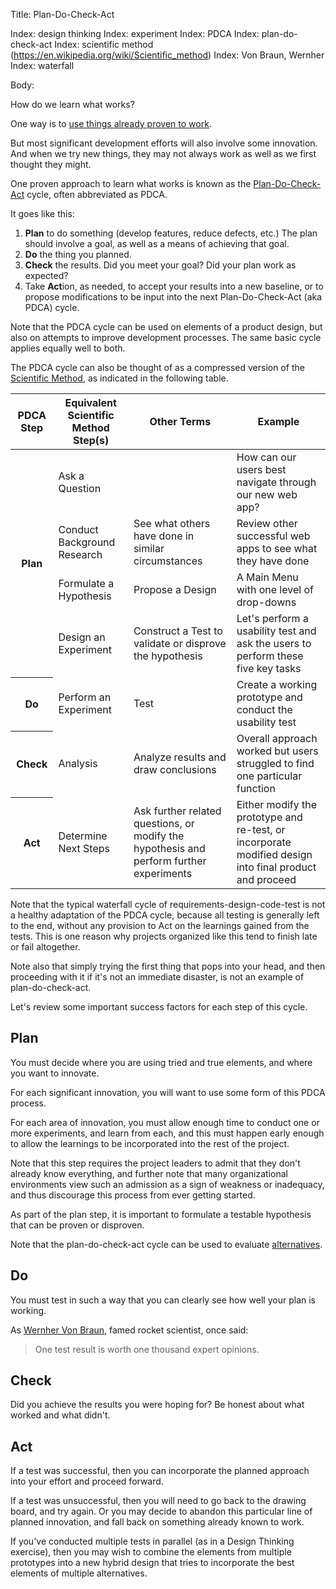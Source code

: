 Title: Plan-Do-Check-Act

Index: design thinking
Index: experiment
Index: PDCA
Index: plan-do-check-act
Index: scientific method (https://en.wikipedia.org/wiki/Scientific_method)
Index: Von Braun, Wernher
Index: waterfall

Body:

How do we learn what works?

One way is to [use things already proven to work][reuse].

But most significant development efforts will also involve some innovation. And when we try new things, they may not always work as well as we first thought they might.

One proven approach to learn what works is known as the <a href="https://en.wikipedia.org/wiki/PDCA" target="ref">Plan-Do-Check-Act</a> cycle, often abbreviated as PDCA.

It goes like this:

1. **Plan** to do something (develop features, reduce defects, etc.) The plan should involve a goal, as well as a means of achieving that goal.
2. **Do** the thing you planned.
3. **Check** the results. Did you meet your goal? Did your plan work as expected?
4. Take **Act**ion, as needed, to accept your results into a new baseline, or to propose modifications to be input into the next Plan-Do-Check-Act (aka PDCA) cycle.

Note that the PDCA cycle can be used on elements of a product design, but also on attempts to improve development processes. The same basic cycle applies equally well to both.

The PDCA cycle can also be thought of as a compressed version of the <a href="https://en.wikipedia.org/wiki/Scientific_method" target="ref">Scientific Method</a>, as indicated in the following table.

<table class="table table-bordered table-condensed table-dense">
	<thead>
	<tr>
		<th>PDCA Step</th>
		<th>Equivalent Scientific Method Step(s)</th>
		<th>Other Terms</th>
		<th>Example</th>
	</tr>
	</thead>
	<tbody>
	<tr>
		<th rowspan="4">Plan</td>
		<td>Ask a Question</td>
		<td>&nbsp;</td>
		<td>How can our users best navigate through our new web app?
	</tr>
	<tr>
		<td>Conduct Background Research</td>
		<td>See what others have done in similar circumstances</td>
		<td>Review other successful web apps to see what they have done</td>
	</tr>
	<tr>
		<td>Formulate a Hypothesis</td>
		<td>Propose a Design</td>
		<td>A Main Menu with one level of drop-downs</td>
	</tr>
	<tr>
		<td>Design an Experiment</td>
		<td>Construct a Test to validate or disprove the hypothesis</td>
		<td>Let's perform a usability test and ask the users to perform these five key tasks</td>
	</tr>
	<tr>
		<th>Do</td>
		<td>Perform an Experiment</td>
		<td>Test</td>
		<td>Create a working prototype and conduct the usability test</td>
	</tr>
	<tr>
		<th>Check</td>
		<td>Analysis</td>
		<td>Analyze results and draw conclusions</td>
		<td>Overall approach worked but users struggled to find one particular function</td>
	</tr>
	<tr>
		<th>Act</th>
		<td>Determine Next Steps</td>
		<td>Ask further related questions, or modify the hypothesis and perform further experiments</td>
		<td>Either modify the prototype and re-test, or incorporate modified design into final product and proceed</td>
	</tr>
	</tbody>
</table>

Note that the typical waterfall cycle of requirements-design-code-test is not a healthy adaptation of the PDCA cycle, because all testing is generally left to the end, without any provision to Act on the learnings gained from the tests. This is one reason why projects organized like this tend to finish late or fail altogether.

Note also that simply trying the first thing that pops into your head, and then proceeding with it if it's not an immediate disaster, is not an example of plan-do-check-act.

Let's review some important success factors for each step of this cycle.

## Plan

You must decide where you are using tried and true elements, and where you want to innovate.

For each significant innovation, you will want to use some form of this PDCA process.

For each area of innovation, you must allow enough time to conduct one or more experiments, and learn from each, and this must happen early enough to allow the learnings to be incorporated into the rest of the project.

Note that this step requires the project leaders to admit that they don't already know everything, and further note that many organizational environments view such an admission as a sign of weakness or inadequacy, and thus discourage this process from ever getting started.

As part of the plan step, it is important to formulate a testable hypothesis that can be proven or disproven.

Note that the plan-do-check-act cycle can be used to evaluate [alternatives][].

## Do

You must test in such a way that you can clearly see how well your plan is working.

As <a href="http://en.wikipedia.org/wiki/Wernher_Von_Braun" target="ref">Wernher Von Braun</a>, famed rocket scientist, once said:

> One test result is worth one thousand expert opinions.

## Check

Did you achieve the results you were hoping for? Be honest about what worked and what didn't.

## Act

If a test was successful, then you can incorporate the planned approach into your effort and proceed forward.

If a test was unsuccessful, then you will need to go back to the drawing board, and try again. Or you may decide to abandon this particular line of planned innovation, and fall back on something already known to work.

If you've conducted multiple tests in parallel (as in a Design Thinking exercise), then you may wish to combine the elements from multiple prototypes into a new hybrid design that tries to incorporate the best elements of multiple alternatives.

[alternatives]: consider-alternatives.html

[reuse]: use-things-already-known-to-work.html





